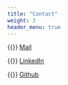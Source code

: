 ```yaml
---
title: "Contact"
weight: 3
header_menu: true
---
```


{{<icon class="fa fa-envelope">}}&nbsp;[Mail](mailto:julian.sauer@adesso.de)

{{<icon class="fa fa-linkedin-square">}}&nbsp;[LinkedIn](https://www.linkedin.com/in/julian-sauer-48053b1ba/)

{{<icon class="fa fa-github-square">}}&nbsp;[Github](https://github.com/JulianSauer)
